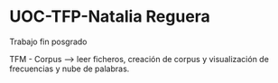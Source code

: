 # UOC-TFP-Natalia Reguera
Trabajo fin posgrado

TFM - Corpus --> leer ficheros, creación de corpus y visualización de frecuencias y nube de palabras.



